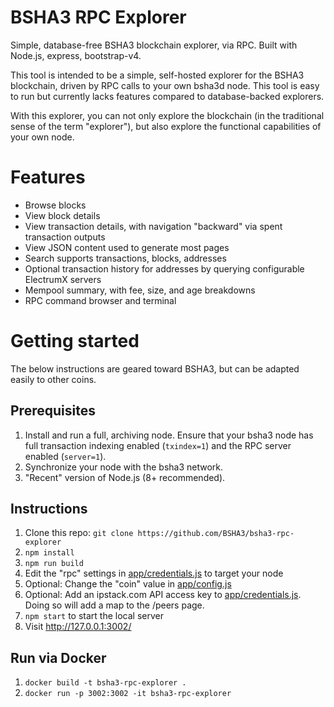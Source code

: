 # BSHA3 RPC Explorer

Simple, database-free BSHA3 blockchain explorer, via RPC. Built with Node.js, express, bootstrap-v4.

This tool is intended to be a simple, self-hosted explorer for the BSHA3 blockchain, driven by RPC calls to your own bsha3d node. This tool is easy to run but currently lacks features compared to database-backed explorers.

With this explorer, you can not only explore the blockchain (in the traditional sense of the term "explorer"), but also explore the functional capabilities of your own node.

# Features

* Browse blocks
* View block details
* View transaction details, with navigation "backward" via spent transaction outputs
* View JSON content used to generate most pages
* Search supports transactions, blocks, addresses
* Optional transaction history for addresses by querying configurable ElectrumX servers
* Mempool summary, with fee, size, and age breakdowns
* RPC command browser and terminal

# Getting started

The below instructions are geared toward BSHA3, but can be adapted easily to other coins.

## Prerequisites

1. Install and run a full, archiving node. Ensure that your bsha3 node has full transaction indexing enabled (`txindex=1`) and the RPC server enabled (`server=1`).
2. Synchronize your node with the bsha3 network.
3. "Recent" version of Node.js (8+ recommended).

## Instructions

1. Clone this repo: `git clone https://github.com/BSHA3/bsha3-rpc-explorer`
2. `npm install`
3. `npm run build`
4. Edit the "rpc" settings in [app/credentials.js](app/credentials.js) to target your node
5. Optional: Change the "coin" value in [app/config.js](app/config.js)
6. Optional: Add an ipstack.com API access key to [app/credentials.js](app/credentials.js). Doing so will add a map to the /peers page.
7. `npm start` to start the local server
8. Visit http://127.0.0.1:3002/

## Run via Docker

1. `docker build -t bsha3-rpc-explorer .`
2. `docker run -p 3002:3002 -it bsha3-rpc-explorer`
